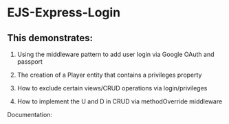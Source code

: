 # EJS-Express-Login

## This demonstrates:

1.  Using the middleware pattern to add user login via Google OAuth and passport

2.  The creation of a Player entity that contains a privileges property

3.  How to exclude certain views/CRUD operations via login/privileges

4.  How to implement the U and D in CRUD via methodOverride middleware

Documentation:
